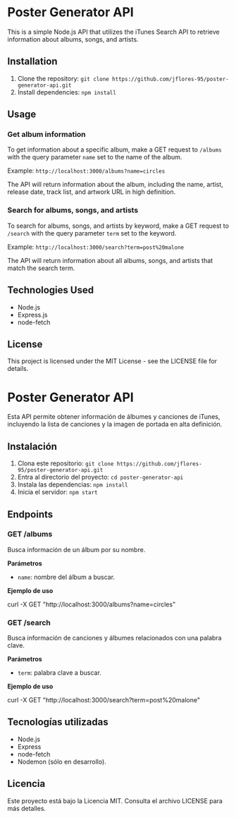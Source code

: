 # Poster Generator API 

This is a simple Node.js API that utilizes the iTunes Search API to retrieve information about albums, songs, and artists. 

## Installation

1. Clone the repository: `git clone https://github.com/jflores-95/poster-generator-api.git`
2. Install dependencies: `npm install`

## Usage

### Get album information

To get information about a specific album, make a GET request to `/albums` with the query parameter `name` set to the name of the album. 

Example: `http://localhost:3000/albums?name=circles`

The API will return information about the album, including the name, artist, release date, track list, and artwork URL in high definition.

### Search for albums, songs, and artists

To search for albums, songs, and artists by keyword, make a GET request to `/search` with the query parameter `term` set to the keyword. 

Example: `http://localhost:3000/search?term=post%20malone`

The API will return information about all albums, songs, and artists that match the search term.

## Technologies Used

- Node.js
- Express.js
- node-fetch

## License

This project is licensed under the MIT License - see the LICENSE file for details.


# Poster Generator API

Esta API permite obtener información de álbumes y canciones de iTunes, incluyendo la lista de canciones y la imagen de portada en alta definición.

## Instalación

1. Clona este repositorio: `git clone https://github.com/jflores-95/poster-generator-api.git`
2. Entra al directorio del proyecto: `cd poster-generator-api`
3. Instala las dependencias: `npm install`
4. Inicia el servidor: `npm start`

## Endpoints

### GET /albums

Busca información de un álbum por su nombre.

**Parámetros**

- `name`: nombre del álbum a buscar.

**Ejemplo de uso**

curl -X GET "http://localhost:3000/albums?name=circles"


### GET /search

Busca información de canciones y álbumes relacionados con una palabra clave.

**Parámetros**

- `term`: palabra clave a buscar.

**Ejemplo de uso**

curl -X GET "http://localhost:3000/search?term=post%20malone"


## Tecnologías utilizadas

- Node.js
- Express
- node-fetch
- Nodemon (sólo en desarrollo).

## Licencia

Este proyecto está bajo la Licencia MIT. Consulta el archivo LICENSE para más detalles.
